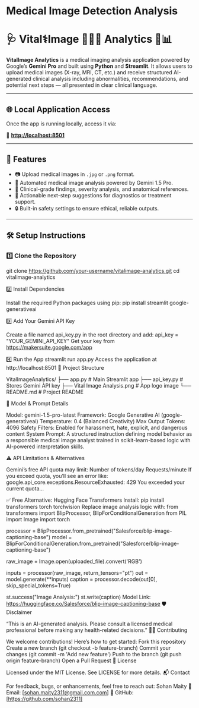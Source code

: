 # Medical Image Detection Analysis

# 🩺 Vital⚕️Image 🧑🏻‍⚕️ Analytics 🩻📊

**VitalImage Analytics** is a medical imaging analysis application powered by Google’s **Gemini Pro** and built using **Python** and **Streamlit**. It allows users to upload medical images (X-ray, MRI, CT, etc.) and receive structured AI-generated clinical analysis including abnormalities, recommendations, and potential next steps — all presented in clear clinical language.

---

## 🌐 Local Application Access

Once the app is running locally, access it via:

📍 **[http://localhost:8501](http://localhost:8501)**

---

## 🚀 Features

- 📷 Upload medical images in `.jpg` or `.png` format.
- 🧠 Automated medical image analysis powered by Gemini 1.5 Pro.
- 📄 Clinical-grade findings, severity analysis, and anatomical references.
- 🧾 Actionable next-step suggestions for diagnostics or treatment support.
- 🔒 Built-in safety settings to ensure ethical, reliable outputs.

---

## 🛠️ Setup Instructions

### 1️⃣ Clone the Repository


git clone https://github.com/your-username/vitalimage-analytics.git
cd vitalimage-analytics

2️⃣ Install Dependencies

Install the required Python packages using pip:
pip install streamlit google-generativeai

3️⃣ Add Your Gemini API Key

Create a file named api_key.py in the root directory and add:
api_key = "YOUR_GEMINI_API_KEY"
Get your key from https://makersuite.google.com/app

4️⃣ Run the App
streamlit run app.py
Access the application at http://localhost:8501
📁 Project Structure

VitalImageAnalytics/
├── app.py                      # Main Streamlit app
├── api_key.py                  # Stores Gemini API key
├── Vital Image Analysis.png    # App logo image
└── README.md                   # Project README

🤖 Model & Prompt Details

Model: gemini-1.5-pro-latest
Framework: Google Generative AI (google-generativeai)
Temperature: 0.4 (Balanced Creativity)
Max Output Tokens: 4096
Safety Filters: Enabled for harassment, hate, explicit, and dangerous content
System Prompt:
A structured instruction defining model behavior as a responsible medical image analyst trained in scikit-learn-based logic with AI-powered interpretation skills.

⚠️ API Limitations & Alternatives

Gemini’s free API quota may limit:
Number of tokens/day
Requests/minute
If you exceed quota, you’ll see an error like:
google.api_core.exceptions.ResourceExhausted: 429 You exceeded your current quota...


✅ Free Alternative: Hugging Face Transformers
Install:
pip install transformers torch torchvision
Replace image analysis logic with:
from transformers import BlipProcessor, BlipForConditionalGeneration
from PIL import Image
import torch

processor = BlipProcessor.from_pretrained("Salesforce/blip-image-captioning-base")
model = BlipForConditionalGeneration.from_pretrained("Salesforce/blip-image-captioning-base")

raw_image = Image.open(uploaded_file).convert('RGB')

inputs = processor(raw_image, return_tensors="pt")
out = model.generate(**inputs)
caption = processor.decode(out[0], skip_special_tokens=True)

st.success("Image Analysis:")
st.write(caption)
Model Link: https://huggingface.co/Salesforce/blip-image-captioning-base
🛡️ Disclaimer

“This is an AI-generated analysis. Please consult a licensed medical professional before making any health-related decisions.”
👨‍💻 Contributing

We welcome contributions! Here’s how to get started:
Fork this repository
Create a new branch (git checkout -b feature-branch)
Commit your changes (git commit -m 'Add new feature')
Push to the branch (git push origin feature-branch)
Open a Pull Request
📜 License

Licensed under the MIT License. See LICENSE for more details.
📬 Contact

For feedback, bugs, or enhancements, feel free to reach out:
Sohan Maity
📧 Email: [sohan.maity2311@gmail.com.com]
🔗 GitHub: [https://github.com/sohan2311]
